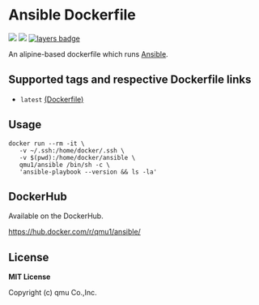 # Ansible Dockerfile 

![](https://img.shields.io/docker/pulls/qmu1/ansible.svg)
![](https://img.shields.io/docker/build/qmu1/ansible.svg)
[![layers badge](https://images.microbadger.com/badges/image/qmu1/ansible.svg)](https://microbadger.com/images/qmu1/ansible)

An alipine-based dockerfile which runs [Ansible](https://www.ansible.com).

## Supported tags and respective Dockerfile links

* `latest` [(Dockerfile)](https://github.com/qmu/dockerfiles/blob/master/src/ansible/Dockerfile)


## Usage

```
docker run --rm -it \
   -v ~/.ssh:/home/docker/.ssh \
   -v $(pwd):/home/docker/ansible \
   qmu1/ansible /bin/sh -c \
   'ansible-playbook --version && ls -la'
```

## DockerHub

Available on the DockerHub.

https://hub.docker.com/r/qmu1/ansible/

## License 

**MIT License**

Copyright (c) qmu Co.,Inc.
